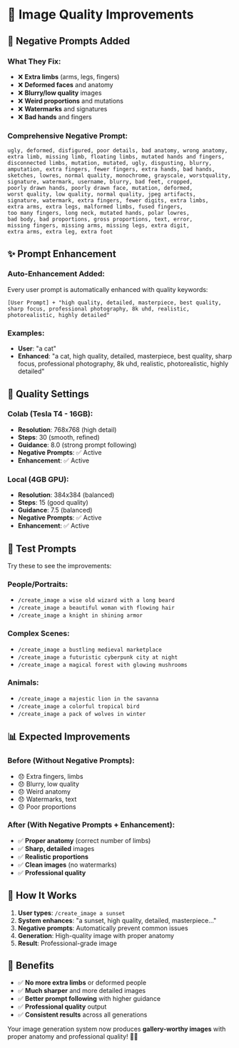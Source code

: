 # 🎨 Image Quality Improvements

## 🚫 **Negative Prompts Added**

### **What They Fix:**
- ❌ **Extra limbs** (arms, legs, fingers)
- ❌ **Deformed faces** and anatomy
- ❌ **Blurry/low quality** images
- ❌ **Weird proportions** and mutations
- ❌ **Watermarks** and signatures
- ❌ **Bad hands** and fingers

### **Comprehensive Negative Prompt:**
```
ugly, deformed, disfigured, poor details, bad anatomy, wrong anatomy, 
extra limb, missing limb, floating limbs, mutated hands and fingers, 
disconnected limbs, mutation, mutated, ugly, disgusting, blurry, 
amputation, extra fingers, fewer fingers, extra hands, bad hands, 
sketches, lowres, normal quality, monochrome, grayscale, worstquality, 
signature, watermark, username, blurry, bad feet, cropped, 
poorly drawn hands, poorly drawn face, mutation, deformed, 
worst quality, low quality, normal quality, jpeg artifacts, 
signature, watermark, extra fingers, fewer digits, extra limbs, 
extra arms, extra legs, malformed limbs, fused fingers, 
too many fingers, long neck, mutated hands, polar lowres, 
bad body, bad proportions, gross proportions, text, error, 
missing fingers, missing arms, missing legs, extra digit, 
extra arms, extra leg, extra foot
```

## ✨ **Prompt Enhancement**

### **Auto-Enhancement Added:**
Every user prompt is automatically enhanced with quality keywords:
```
[User Prompt] + "high quality, detailed, masterpiece, best quality, 
sharp focus, professional photography, 8k uhd, realistic, 
photorealistic, highly detailed"
```

### **Examples:**
- **User**: "a cat"
- **Enhanced**: "a cat, high quality, detailed, masterpiece, best quality, sharp focus, professional photography, 8k uhd, realistic, photorealistic, highly detailed"

## 🎯 **Quality Settings**

### **Colab (Tesla T4 - 16GB):**
- **Resolution**: 768x768 (high detail)
- **Steps**: 30 (smooth, refined)
- **Guidance**: 8.0 (strong prompt following)
- **Negative Prompts**: ✅ Active
- **Enhancement**: ✅ Active

### **Local (4GB GPU):**
- **Resolution**: 384x384 (balanced)
- **Steps**: 15 (good quality)
- **Guidance**: 7.5 (balanced)
- **Negative Prompts**: ✅ Active
- **Enhancement**: ✅ Active

## 🧪 **Test Prompts**

Try these to see the improvements:

### **People/Portraits:**
- `/create_image a wise old wizard with a long beard`
- `/create_image a beautiful woman with flowing hair`
- `/create_image a knight in shining armor`

### **Complex Scenes:**
- `/create_image a bustling medieval marketplace`
- `/create_image a futuristic cyberpunk city at night`
- `/create_image a magical forest with glowing mushrooms`

### **Animals:**
- `/create_image a majestic lion in the savanna`
- `/create_image a colorful tropical bird`
- `/create_image a pack of wolves in winter`

## 📊 **Expected Improvements**

### **Before (Without Negative Prompts):**
- 😞 Extra fingers, limbs
- 😞 Blurry, low quality
- 😞 Weird anatomy
- 😞 Watermarks, text
- 😞 Poor proportions

### **After (With Negative Prompts + Enhancement):**
- ✅ **Proper anatomy** (correct number of limbs)
- ✅ **Sharp, detailed** images
- ✅ **Realistic proportions**
- ✅ **Clean images** (no watermarks)
- ✅ **Professional quality**

## 🔄 **How It Works**

1. **User types**: `/create_image a sunset`
2. **System enhances**: "a sunset, high quality, detailed, masterpiece..."
3. **Negative prompts**: Automatically prevent common issues
4. **Generation**: High-quality image with proper anatomy
5. **Result**: Professional-grade image

## 🎉 **Benefits**

- ✅ **No more extra limbs** or deformed people
- ✅ **Much sharper** and more detailed images
- ✅ **Better prompt following** with higher guidance
- ✅ **Professional quality** output
- ✅ **Consistent results** across all generations

Your image generation system now produces **gallery-worthy images** with proper anatomy and professional quality! 🎨✨
